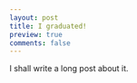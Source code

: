 ```yaml
---
layout: post
title: I graduated!
preview: true
comments: false
---
```


I shall write a long post about it. 

<!--more-->
